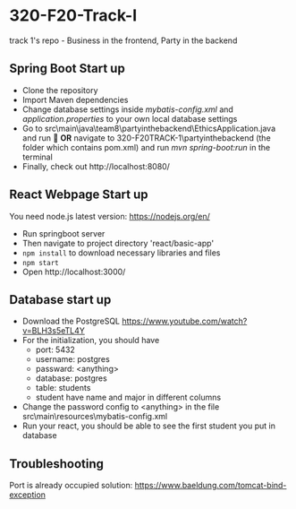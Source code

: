 # 320-F20-Track-I
track 1's repo - Business in the frontend, Party in the backend
## Spring Boot Start up
* Clone the repository
* Import Maven dependencies
* Change database settings inside *mybatis-config.xml* and *application.properties* to your own local database settings
* Go to src\main\java\team8\partyinthebackend\EthicsApplication.java and run :rocket:
  **OR** navigate to 320-F20TRACK-1\partyinthebackend (the folder which contains pom.xml) and run *mvn spring-boot:run* in the terminal
* Finally, check out http://localhost:8080/

## React Webpage Start up
You need node.js latest version: https://nodejs.org/en/

* Run springboot server
* Then navigate to project directory 'react/basic-app'
* `npm install` to download necessary libraries and files
* `npm start`
* Open http://localhost:3000/

## Database start up
* Download the PostgreSQL https://www.youtube.com/watch?v=BLH3s5eTL4Y
* For the initialization, you should have 
    * port: 5432
    * username: postgres
    * passward: \<anything>
    * database: postgres
    * table: students
    * student have name and major in different columns
* Change the password config to \<anything> in the file src\main\resources\mybatis-config.xml
* Run your react, you should be able to see the first student you put in database

## Troubleshooting
Port is already occupied solution: https://www.baeldung.com/tomcat-bind-exception
